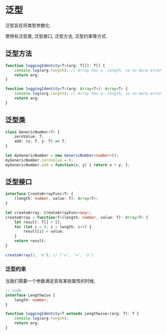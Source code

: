 <!--
Created: Mon Aug 26 2019 15:20:48 GMT+0800 (China Standard Time)
Modified: Tue Dec 17 2019 15:40:22 GMT+0800 (China Standard Time)
-->

# 泛型

泛型旨在将类型参数化.

使用有泛型类, 泛型接口, 泛型方法, 泛型约束等方式.

## 泛型方法

``` typescript
function loggingIdentity<T>(arg: T[]): T[] {
    console.log(arg.length); // Array has a .length, so no more error
    return arg; 
}

function loggingIdentity<T>(arg: Array<T>): Array<T> {
    console.log(arg.length); // Array has a .length, so no more error
    return arg; 
}
```

## 泛型类

``` typescript
class GenericNumber<T> {
    zeroValue: T;
    add: (x: T, y: T) => T;
}
​
let myGenericNumber = new GenericNumber<number>();
myGenericNumber.zeroValue = 0;
myGenericNumber.add = function(x, y) { return x + y; };
```

## 泛型接口

``` typescript
interface CreateArrayFunc<T> {
    (length: number, value: T): Array<T>;
}
​
let createArray: CreateArrayFunc<any>;
createArray = function<T>(length: number, value: T): Array<T> {
    let result: T[] = [];
    for (let i = 0; i < length; i++) {
        result[i] = value;
    }
    return result;
}
​
createArray(3, 'x'); // ['x', 'x', 'x']
```

### 泛型约束

当我们需要一个参数满足具有某些属性的时候, 

``` typescript
// code
interface Lengthwise {
    length: number;
}

function loggingIdentity<T extends Lengthwise>(arg: T): T {
    console.log(arg.length); 
    return arg;
}
```

